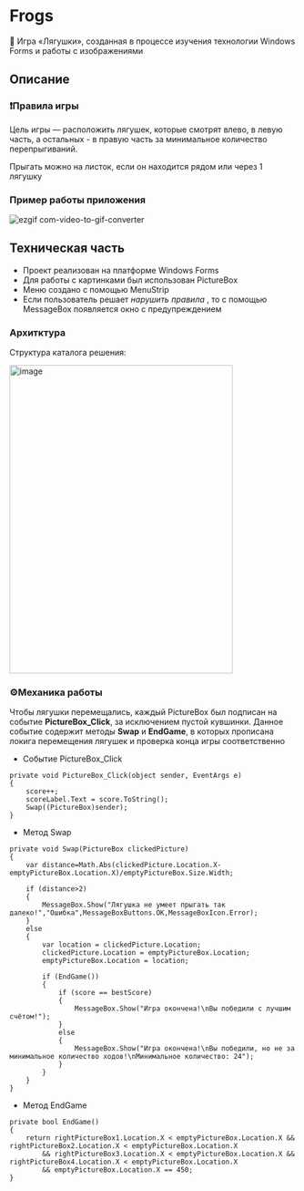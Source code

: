 # Frogs
🐸 Игра «Лягушки», созданная в процессе изучения технологии Windows Forms и работы с изображениями
## Описание
### ❗Правила игры
Цель игры — расположить лягушек, которые смотрят влево, в левую часть, а остальных - в правую часть за минимальное количество перепрыгиваний.

Прыгать можно на листок, если он находится рядом или через 1 лягушку
### Пример работы приложения
![ezgif com-video-to-gif-converter](https://github.com/user-attachments/assets/9b038b9a-74f6-4058-b3bd-c37345334bbf)

## Техническая часть
* Проект реализован на платформе Windows Forms
* Для работы с картинками был использован PictureBox
* Меню создано с помощью MenuStrip
* Если пользователь решает _нарушить правила_ , то  с помощью MessageBox появляется окно с предупреждением
### Архитктура
Структура каталога решения:

<img width="392" height="541" alt="image" src="https://github.com/user-attachments/assets/9db67152-f1a2-4c30-9412-51214d2dde58" />

### ⚙️Механика работы
Чтобы лягушки перемещались, каждый PictureBox был подписан на событие **PictureBox_Click**, за исключением пустой кувшинки. Данное событие содержит методы **Swap** и **EndGame**, в которых прописана локига перемещения лягушек и проверка конца игры соответственно

* Событие PictureBox_Click
<pre><code>private void PictureBox_Click(object sender, EventArgs e)
{
    score++;
    scoreLabel.Text = score.ToString();
    Swap((PictureBox)sender);
}
</code></pre>
* Метод Swap
 <pre><code>private void Swap(PictureBox clickedPicture)
{
    var distance=Math.Abs(clickedPicture.Location.X-emptyPictureBox.Location.X)/emptyPictureBox.Size.Width;

    if (distance>2)
    {
        MessageBox.Show("Лягушка не умеет прыгать так далеко!","Ошибка",MessageBoxButtons.OK,MessageBoxIcon.Error);
    }
    else
    {
        var location = clickedPicture.Location;
        clickedPicture.Location = emptyPictureBox.Location;
        emptyPictureBox.Location = location;

        if (EndGame())
        {
            if (score == bestScore)
            {
                MessageBox.Show("Игра окончена!\nВы победили с лучшим счётом!");
            }
            else
            {
                MessageBox.Show("Игра окончена!\nВы победили, но не за минимальное количество ходов!\nМинимальное количество: 24");
            }
        }
    }
}
</code></pre>
* Метод EndGame
<pre><code>private bool EndGame()
{
    return rightPictureBox1.Location.X < emptyPictureBox.Location.X && rightPictureBox2.Location.X < emptyPictureBox.Location.X 
        && rightPictureBox3.Location.X < emptyPictureBox.Location.X && rightPictureBox4.Location.X < emptyPictureBox.Location.X 
        && emptyPictureBox.Location.X == 450;
}
</code></pre>
